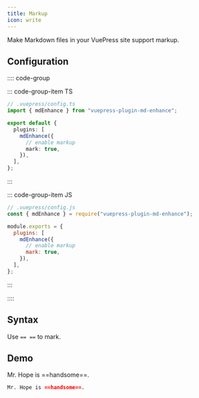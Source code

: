 ```yaml
---
title: Markup
icon: write
---
```


Make Markdown files in your VuePress site support markup.

<!-- more -->

## Configuration

:::: code-group

::: code-group-item TS

```ts {8}
// .vuepress/config.ts
import { mdEnhance } from "vuepress-plugin-md-enhance";

export default {
  plugins: [
    mdEnhance({
      // enable markup
      mark: true,
    }),
  ],
};
```

:::

::: code-group-item JS

```js {8}
// .vuepress/config.js
const { mdEnhance } = require("vuepress-plugin-md-enhance");

module.exports = {
  plugins: [
    mdEnhance({
      // enable markup
      mark: true,
    }),
  ],
};
```

:::

::::

## Syntax

Use `== ==` to mark.

## Demo

Mr. Hope is ==handsome==.

```md
Mr. Hope is ==handsome==.
```
